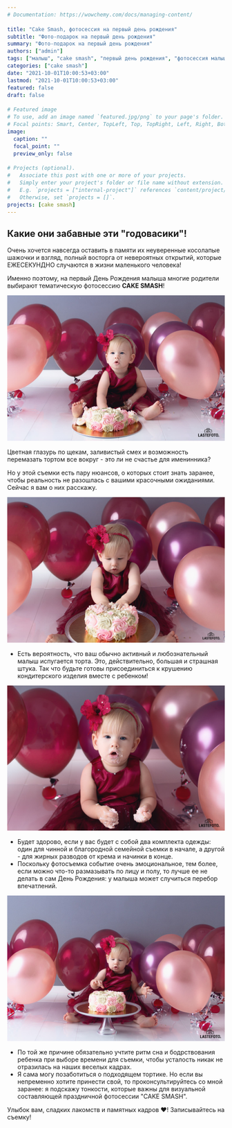 ```yaml
---
# Documentation: https://wowchemy.com/docs/managing-content/

title: "Cake Smash, фотосессия на первый день рождения"
subtitle: "Фото-подарок на первый день рождения"
summary: "Фото-подарок на первый день рождения"
authors: ["admin"]
tags: ["малыш", "cake smash", "первый день рождения", "фотосессия малыша"]
categories: ["cake smash"]
date: "2021-10-01T10:00:53+03:00"
lastmod: "2021-10-01T10:00:53+03:00"
featured: false
draft: false

# Featured image
# To use, add an image named `featured.jpg/png` to your page's folder.
# Focal points: Smart, Center, TopLeft, Top, TopRight, Left, Right, BottomLeft, Bottom, BottomRight.
image:
  caption: ""
  focal_point: ""
  preview_only: false

# Projects (optional).
#   Associate this post with one or more of your projects.
#   Simply enter your project's folder or file name without extension.
#   E.g. `projects = ["internal-project"]` references `content/project/deep-learning/index.md`.
#   Otherwise, set `projects = []`.
projects: [cake smash]
---
```

## Какие они забавные эти "годовасики"! 

Очень хочется навсегда оставить в памяти их неуверенные косолапые шажочки и взгляд, полный восторга от невероятных открытий, которые ЕЖЕСЕКУНДНО случаются в жизни маленького человека! 

Именно поэтому, на первый День Рождения малыша многие родители выбирают тематическую фотосессию **CAKE SMASH**! 

![cake smash фотосессия в студии](./cake-smash-pervaya-fotosessiya-1.jpg)

Цветная глазурь по щекам, заливистый смех и возможность перемазать тортом все вокруг - это ли не счастье для именинника?

Но у этой съемки есть пару нюансов, о которых стоит знать заранее, чтобы реальность не разошлась с вашими красочными ожиданиями. Сейчас я вам о них расскажу.

![cake smash фотосессия](./cake-smash-pervaya-fotosessiya-2.jpg)

* Есть вероятность, что ваш обычно активный и любознательный малыш испугается торта. 
Это, действительно, большая и страшная штука. Так что будьте готовы присоединиться к крушению кондитерского изделия вместе с ребенком! 

![cake smash фотосессия в Таллинне](./cake-smash-pervaya-fotosessiya-3.jpg)

* Будет здорово, если у вас будет с собой два комплекта одежды: один для чинной и благородной семейной съемки в начале, а другой - для жирных разводов от крема и начинки в конце.
* Поскольку фотосъемка событие очень эмоциональное, тем более, если можно что-то размазывать по лицу и полу, то лучше ее не делать в сам День Рождения: у малыша может случиться перебор впечатлений. 

![cake smash фотосессия в студии](./cake-smash-pervaya-fotosessiya-4.jpg)

* По той же причине обязательно учтите ритм сна и бодрствования ребенка при выборе времени для съемки, чтобы усталость никак не отразилась на наших веселых кадрах.
* Я сама могу позаботиться о подходящем тортике. Но если вы непременно хотите принести свой, то проконсультируйтесь со мной заранее: я подскажу тонкости, которые важны для визуальной составляющей праздничной фотосессии "CAKE SMASH".

Улыбок вам, сладких лакомств и памятных кадров ♥️! Записывайтесь на съемку!
